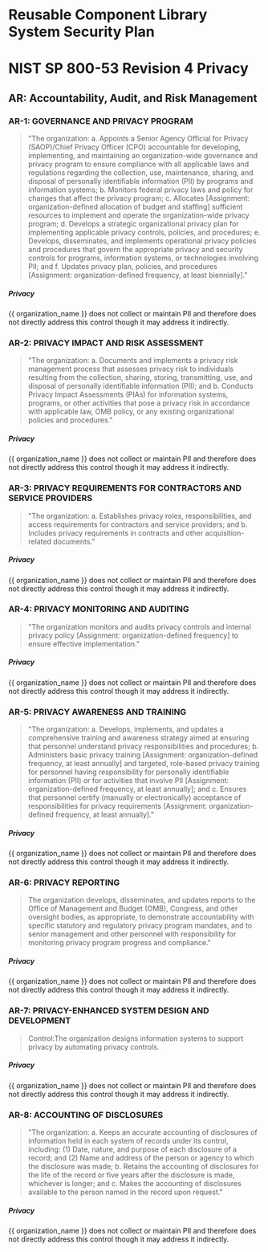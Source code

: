 # Reusable Component Library System Security Plan

# NIST SP 800-53 Revision 4 Privacy

## AR: Accountability, Audit, and Risk Management

### AR-1: GOVERNANCE AND PRIVACY PROGRAM

> "The organization:
>    a.   Appoints a Senior Agency Official for Privacy (SAOP)/Chief Privacy Officer
>         (CPO) accountable for developing, implementing, and maintaining an organization-wide
>         governance and privacy program to ensure compliance with all applicable
> laws and
>         regulations regarding the collection, use, maintenance, sharing, and disposal
>         of personally identifiable information (PII) by programs and information
> systems;
>    b.   Monitors federal privacy laws and policy for changes that affect the privacy
>         program;
>    c.   Allocates [Assignment: organization-defined allocation of budget and staffing]
>         sufficient resources to implement and operate the organization-wide privacy
> program;
>    d.   Develops a strategic organizational privacy plan for implementing applicable
>         privacy controls, policies, and procedures;
>    e.   Develops, disseminates, and implements operational privacy policies and
>         procedures that govern the appropriate privacy and security controls for
> programs,
>         information systems, or technologies involving PII; and
>    f.   Updates privacy plan, policies, and procedures [Assignment: organization-defined
>         frequency, at least biennially]."

##### Privacy

{{ organization_name }} does not collect or maintain PII and therefore does not directly address this
control though it may address it indirectly.


### AR-2: PRIVACY IMPACT AND RISK ASSESSMENT

> "The organization:
>      a.   Documents and implements a privacy risk management process that assesses
> privacy risk to
>           individuals resulting from the collection, sharing, storing, transmitting,
> use, and disposal of
>           personally identifiable information (PII); and
>      b.   Conducts Privacy Impact Assessments (PIAs) for information systems,
> programs, or other
>           activities that pose a privacy risk in accordance with applicable law,
> OMB policy, or any
>           existing organizational policies and procedures."

##### Privacy

{{ organization_name }} does not collect or maintain PII and therefore does not directly address this
control though it may address it indirectly.


### AR-3: PRIVACY REQUIREMENTS FOR CONTRACTORS AND SERVICE PROVIDERS

> "The organization:
>      a.   Establishes privacy roles, responsibilities, and access requirements for contractors and service
>           providers; and
>      b.   Includes privacy requirements in contracts and other acquisition-related documents."

##### Privacy

{{ organization_name }} does not collect or maintain PII and therefore does not directly address this
control though it may address it indirectly.


### AR-4: PRIVACY MONITORING AND AUDITING

> "The organization monitors and audits privacy controls and internal privacy policy
>   [Assignment: organization-defined frequency] to ensure effective implementation."

##### Privacy

{{ organization_name }} does not collect or maintain PII and therefore does not directly address this
control though it may address it indirectly.


### AR-5: PRIVACY AWARENESS AND TRAINING

> "The organization:
>      a.   Develops, implements, and updates a comprehensive training and awareness
> strategy aimed at
>           ensuring that personnel understand privacy responsibilities and procedures;
>      b.   Administers basic privacy training [Assignment: organization-defined
> frequency, at least
>           annually] and targeted, role-based privacy training for personnel having
> responsibility for
>           personally identifiable information (PII) or for activities that involve
> PII [Assignment:
>           organization-defined frequency, at least annually]; and
>      c.   Ensures that personnel certify (manually or electronically) acceptance
> of responsibilities for
>           privacy requirements [Assignment: organization-defined frequency, at
> least annually]."

##### Privacy

{{ organization_name }} does not collect or maintain PII and therefore does not directly address this
control though it may address it indirectly.


### AR-6: PRIVACY REPORTING

> The organization develops, disseminates, and updates reports to the Office of
>      Management and Budget (OMB), Congress, and other oversight bodies, as appropriate,
> to
>      demonstrate accountability with specific statutory and regulatory privacy
> program mandates, and
>      to senior management and other personnel with responsibility for monitoring
> privacy program
>      progress and compliance."

##### Privacy

{{ organization_name }} does not collect or maintain PII and therefore does not directly address this
control though it may address it indirectly.


### AR-7: PRIVACY-ENHANCED SYSTEM DESIGN AND DEVELOPMENT

> Control:The organization designs information systems to support privacy by automating privacy controls.

##### Privacy

{{ organization_name }} does not collect or maintain PII and therefore does not directly address this
control though it may address it indirectly.


### AR-8: ACCOUNTING OF DISCLOSURES

> "The organization:
>      a.   Keeps an accurate accounting of disclosures of information held in each
> system of records
>           under its control, including:
>           (1) Date, nature, and purpose of each disclosure of a record; and
>           (2) Name and address of the person or agency to which the disclosure
> was made;
>      b.   Retains the accounting of disclosures for the life of the record or
> five years after the
>           disclosure is made, whichever is longer; and
>      c.   Makes the accounting of disclosures available to the person named in
> the record upon request."

##### Privacy

{{ organization_name }} does not collect or maintain PII and therefore does not directly address this
control though it may address it indirectly.



